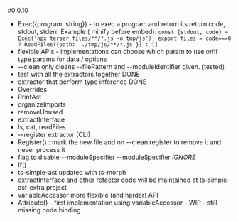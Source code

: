 
#0.0.10

 * Exec({program: string}) - to exec a program and return its return code, stdout, stderr. Example ( minify before embed): `const {stdout, code} = Exec('npx terser files/**/*.js -o tmp/js'); export files = code===0 ? ReadFiles({path: './tmp/js/**/*.js'}) : []`
 * flexible APIs - implementations can choose which param to use or/if type params for data / options
 * --clean only cleans --filePattern and --moduleIdentifier given. (tested)
 * test with all the extractors together DONE
 * extractor that perform type inference DONE
 * Overrides
 * PrintAst
 * organizeImports
 * removeUnused
 * extractInterface
 * ls, cat, readFiles 
 * --register extractor (CLI)
 * Register() : mark the new file and on --clean register to remove it and never process it
 * flag to disable --moduleSpecifier  --moduleSpecifier _IGNORE_
 * If()
 * ts-simple-ast updated with ts-morph
 * extractInterface and other refactor code will be maintained at ts-simple-ast-extra project
 * variableAccessor more flexible (and harder) API
 * Attribute() - first implementation using variableAccessor - WIP - still missing node binding